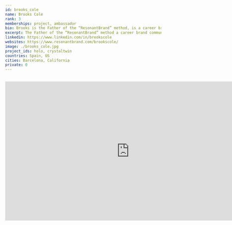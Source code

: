 ```yaml
---
id: brooks_cole
name: Brooks Cole
rank: 3
memberships: project, ambassador
bio: Brooks is the Father of the “ResonantBrand” method, is a career brand communications expert, and has been supporting magnificent women and men and their professional and personal brands for three decades, serving leaders at companies like Disney, Time Warner, General Electric, Microsoft, Hewlett-Packard, and dozens of others. He has developed brand strategies for leaders like Barbara Annis, world expert on Gender Intelligence® in organizational leadership; Victoria Hale, the inventor of the “Non-Profit Pharmaceutical company” who is bringing safe and affordable contraception to the women of the world; and Jack Canfield, author of Chicken Soup for the Soul, The Power of Focus for Women, as well as dozens of other female-focused titles, as well as the holder of The Guinness Book of World Records for SEVEN books simultaneously on the NYT best seller list. He has also collaborated with Sam Beard of Sam Beard Gift who has worked with eight US Presidents from JFK to Obama, creating jobs in low-income neighborhoods; and Carlos Santana on his philanthropy Architects of a New Dawn.He has 30 years experience in communication design and over two decades of experience in brand development and strategy, digital marketing platform architecture and execution, interactive media, media technology and production, information architecture and software development for corporate and non-profit clients.Brooks is a patented inventor in information technology (Six Patents); is able to conceive of innovative intellectual property and supervise IP strategy and patent applications.
excerpt: The Father of the “ResonantBrand” method a career brand communications expert.
linkedin: https://www.linkedin.com/in/brookscole
websites: https://www.resonantbrand.com/brookscole/
image: ./brooks_cole.jpg
project_ids: holo, crystaltwin
countries: Spain, US
cities: Barcelona, California
private: 0
---
```


<BR>

<iframe src="https://player.vimeo.com/video/412765948" width="800" height="450" frameborder="0" allow="autoplay; fullscreen" allowfullscreen></iframe>

<BR>
